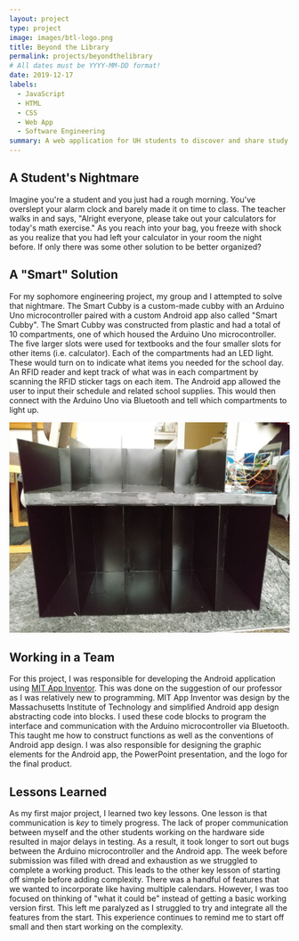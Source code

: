 ```yaml
---
layout: project
type: project
image: images/btl-logo.png
title: Beyond the Library
permalink: projects/beyondthelibrary
# All dates must be YYYY-MM-DD format!
date: 2019-12-17
labels:
  - JavaScript
  - HTML
  - CSS
  - Web App
  - Software Engineering
summary: A web application for UH students to discover and share study spots.
---
```


## A Student's Nightmare

Imagine you're a student and you just had a rough morning. You've overslept your alarm clock and barely made it on time to class. The teacher walks in and says, "Alright everyone, please take out your calculators for today's math exercise." As you reach into your bag, you freeze with shock as you realize that you had left your calculator in your room the night before. If only there was some other solution to be better organized?

## A "Smart" Solution

For my sophomore engineering project, my group and I attempted to solve that nightmare. The Smart Cubby is a custom-made cubby with an Arduino Uno microcontroller paired with a custom Android app also called "Smart Cubby". The Smart Cubby was constructed from plastic and had a total of 10 compartments, one of which housed the Arduino Uno microcontroller. The five larger slots were used for textbooks and the four smaller slots for other items (i.e. calculator). Each of the compartments had an LED light. These would turn on to indicate what items you needed for the school day. An RFID reader and kept track of what was in each compartment by scanning the RFID sticker tags on each item. The Android app allowed the user to input their schedule and related school supplies. This would then connect with the Arduino Uno via Bluetooth and tell which compartments to light up.

<div align="center">
  <img class="ui medium image" src="../images/cubby.jpg">
</div>

## Working in a Team

For this project, I was responsible for developing the Android application using [MIT App Inventor](https://appinventor.mit.edu/). This was done on the suggestion of our professor as I was relatively new to programming. MIT App Inventor was design by the Massachusetts Institute of Technology and simplified Android app design abstracting code into blocks. I used these code blocks to program the interface and communication with the Arduino microcontroller via Bluetooth. This taught me how to construct functions as well as the conventions of Android app design. I was also responsible for designing the graphic elements for the Android app, the PowerPoint presentation, and the logo for the final product.

## Lessons Learned

As my first major project, I learned two key lessons. One lesson is that communication is *key* to timely progress. The lack of proper communication between myself and the other students working on the hardware side resulted in major delays in testing. As a result, it took longer to sort out bugs between the Arduino microcontroller and the Android app. The week before submission was filled with dread and exhaustion as we struggled to complete a working product. This leads to the other key lesson of starting off simple before adding complexity. There was a handful of features that we wanted to incorporate like having multiple calendars. However, I was too focused on thinking of "what it could be" instead of getting a basic working version first. This left me paralyzed as I struggled to try and integrate all the features from the start. This experience continues to remind me to start off small and then start working on the complexity.

